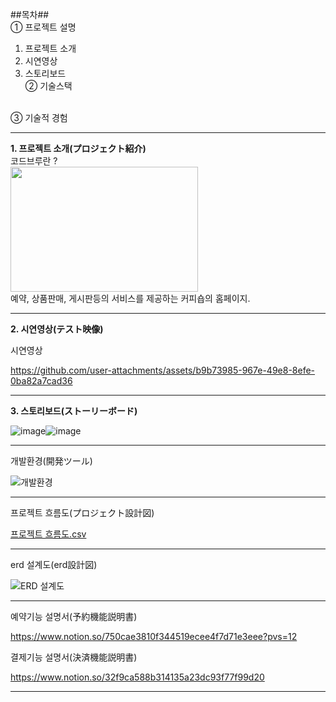 ##목차##
</br>
① 프로젝트 설명
  1. 프로젝트 소개
     </br>
  2. 시연영상
    </br>
  3. 스토리보드
     </br>
② 기술스택
</br>
③ 기술적 경험

----------------------------------------------------------------------------------------------------
**1. 프로젝트 소개(プロジェクト紹介)**
</br>
코드브루란 ? 
</br>
<img src = https://github.com/user-attachments/assets/3836f2b4-4ccf-441c-b2da-7b785585cb40 width=300px height=200px>
</br>
예약, 상품판매, 게시판등의 서비스를 제공하는 커피숍의 홈페이지.

-----------------------------------------------------------------------------------------------------
**2. 시연영상(テスト映像)**

시연영상

https://github.com/user-attachments/assets/b9b73985-967e-49e8-8efe-0ba82a7cad36



------------------------------------------------------------------------------------------------------
**3. 스토리보드(ストーリーボード)**

![image](https://github.com/user-attachments/assets/e1302bd5-f551-4624-8fb8-94a004000141)![image](https://github.com/user-attachments/assets/a94ec272-2fd8-4566-ade4-048f9b0e99b5)





------------------------------------------------------------------------------------------------------




개발환경(開発ツール)

![개발환경](https://github.com/user-attachments/assets/7ae585f5-8cab-4925-b415-063bdf38793e)




-----------------------------------------------------------------------------------------------------




프로젝트 흐름도(プロジェクト設計図)

[프로젝트 흐름도.csv](https://github.com/user-attachments/files/16671399/default.csv)




------------------------------------------------------------------------------------------------------


erd 설계도(erd設計図)

![ERD 설계도](https://github.com/user-attachments/assets/5aa7c293-17db-4c58-a46f-f9f5699bb3ae)

----------------------------------------------------------
예약기능 설명서(予約機能説明書)

https://www.notion.so/750cae3810f344519ecee4f7d71e3eee?pvs=12

결제기능 설명서(決済機能説明書)

https://www.notion.so/32f9ca588b314135a23dc93f77f99d20


--------------------------------------------------------------------------
